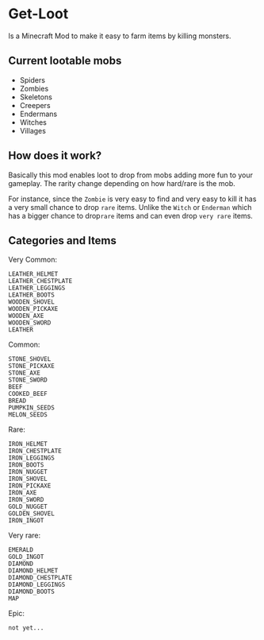 # Get-Loot

Is a Minecraft Mod to make it easy to farm items by killing monsters.

## Current lootable mobs
- Spiders
- Zombies
- Skeletons
- Creepers
- Endermans
- Witches
- Villages

## How does it work?

Basically this mod enables loot to drop from mobs adding more fun to your gameplay.
The rarity change depending on how hard/rare is the mob.

For instance, since the `Zombie` is very easy to find and very easy to kill it has a very small chance to drop `rare` items. 
Unlike the `Witch` or `Enderman` which has a bigger chance to drop`rare` items and can even drop `very rare` items.

## Categories and Items

Very Common:
```
LEATHER_HELMET
LEATHER_CHESTPLATE
LEATHER_LEGGINGS
LEATHER_BOOTS
WOODEN_SHOVEL
WOODEN_PICKAXE
WOODEN_AXE
WOODEN_SWORD
LEATHER
```

Common:
```
STONE_SHOVEL
STONE_PICKAXE
STONE_AXE
STONE_SWORD
BEEF
COOKED_BEEF
BREAD
PUMPKIN_SEEDS
MELON_SEEDS
```

Rare:
```
IRON_HELMET
IRON_CHESTPLATE
IRON_LEGGINGS
IRON_BOOTS
IRON_NUGGET
IRON_SHOVEL
IRON_PICKAXE
IRON_AXE
IRON_SWORD
GOLD_NUGGET
GOLDEN_SHOVEL
IRON_INGOT
```

Very rare:
```
EMERALD
GOLD_INGOT
DIAMOND
DIAMOND_HELMET
DIAMOND_CHESTPLATE
DIAMOND_LEGGINGS
DIAMOND_BOOTS
MAP
```

Epic:
```
not yet...
```
